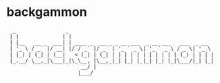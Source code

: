 # backgammon

      _                _
     | |              | |
     | |__   __ _  ___| | ____ _  __ _ _ __ ___  _ __ ___   ___  _ __
     | '_ \ / _` |/ __| |/ / _` |/ _` | '_ ` _ \| '_ ` _ \ / _ \| '_ \
     | |_) | (_| | (__|   < (_| | (_| | | | | | | | | | | | (_) | | | |
     |_.__/ \__,_|\___|_|\_\__, |\__,_|_| |_| |_|_| |_| |_|\___/|_| |_|
                            __/ |
                           |___/

